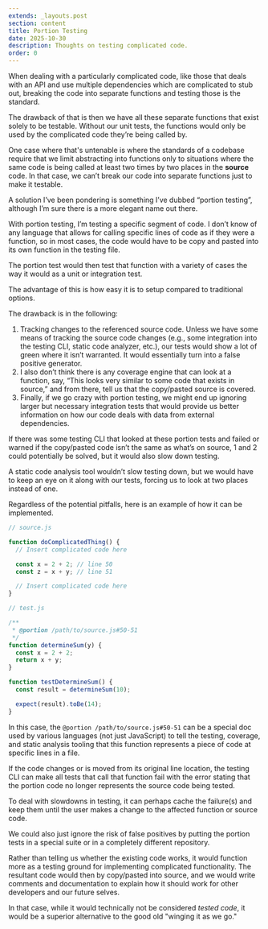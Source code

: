 ```yaml
---
extends: _layouts.post
section: content
title: Portion Testing
date: 2025-10-30
description: Thoughts on testing complicated code.
order: 0
---
```


When dealing with a particularly complicated code, like those that deals with an API and use multiple dependencies which are complicated to stub out, breaking the code into separate functions and testing those is the standard.

The drawback of that is then we have all these separate functions that exist solely to be testable. Without our unit tests, the functions would only be used by the complicated code they’re being called by.

One case where that's untenable is where the standards of a codebase require that we limit abstracting into functions only to situations where the same code is being called at least two times by two places in the **source** code. In that case, we can’t break our code into separate functions just to make it testable.

A solution I’ve been pondering is something I’ve dubbed “portion testing”, although I’m sure there is a more elegant name out there.

With portion testing, I’m testing a specific segment of code. I don’t know of any language that allows for calling specific lines of code as if they were a function, so in most cases, the code would have to be copy and pasted into its own function in the testing file.

The portion test would then test that function with a variety of cases the way it would as a unit or integration test.

The advantage of this is how easy it is to setup compared to traditional options.

The drawback is in the following:

1. Tracking changes to the referenced source code. Unless we have some means of tracking the source code changes (e.g., some integration into the testing CLI, static code analyzer, etc.), our tests would show a lot of green where it isn’t warranted. It would essentially turn into a false positive generator.
2. I also don’t think there is any coverage engine that can look at a function, say, “This looks very similar to some code that exists in source,” and from there, tell us that the copy/pasted source is covered.
3. Finally, if we go crazy with portion testing, we might end up ignoring larger but necessary integration tests that would provide us better information on how our code deals with data from external dependencies.

If there was some testing CLI that looked at these portion tests and failed or warned if the copy/pasted code isn’t the same as what’s on source, 1 and 2 could potentially be solved, but it would also slow down testing.

A static code analysis tool wouldn’t slow testing down, but we would have to keep an eye on it along with our tests, forcing us to look at two places instead of one.

Regardless of the potential pitfalls, here is an example of how it can be implemented.

```js
// source.js

function doComplicatedThing() {
  // Insert complicated code here

  const x = 2 + 2; // line 50
  const z = x + y; // line 51

  // Insert complicated code here
}
```

```javascript
// test.js

/**
 * @portion /path/to/source.js#50-51
 */
function determineSum(y) {
  const x = 2 + 2;
  return x + y;
}

function testDetermineSum() {
  const result = determineSum(10);

  expect(result).toBe(14);
}
```

In this case, the `@portion /path/to/source.js#50-51` can be a special doc used by various languages (not just JavaScript) to tell the testing, coverage, and static analysis tooling that this function represents a piece of code at specific lines in a file.

If the code changes or is moved from its original line location, the testing CLI can make all tests that call that function fail with the error stating that the portion code no longer represents the source code being tested.

To deal with slowdowns in testing, it can perhaps cache the failure(s) and keep them until the user makes a change to the affected function or source code.

We could also just ignore the risk of false positives by putting the portion tests in a special suite or in a completely different repository.

Rather than telling us whether the existing code works, it would function more as a testing ground for implementing complicated functionality. The resultant code would then by copy/pasted into source, and we would write comments and documentation to explain how it should work for other developers and our future selves.

In that case, while it would technically not be considered _tested code_, it would be a superior alternative to the good old "winging it as we go."
